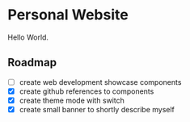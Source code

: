 # Personal Website

Hello World.

## Roadmap

- [ ] create web development showcase components
- [x] create github references to components
- [x] create theme mode with switch
- [x] create small banner to shortly describe myself
